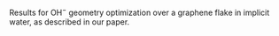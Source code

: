 Results for OH$^-$ geometry optimization over a graphene flake in implicit water, as described in our paper. 
